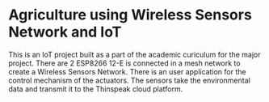 # Agriculture using Wireless Sensors Network and IoT
This is an IoT project built as a part of the academic curiculum for the major project. There are 2 ESP8266 12-E is connected in a mesh network to create a Wireless Sensors Network. There is an user application for the control mechanism of the actuators. The sensors take the environmental data and transmit it to the Thinspeak cloud platform.
